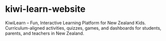 # kiwi-learn-website
KiwiLearn – Fun, Interactive Learning Platform for New Zealand Kids. Curriculum-aligned activities, quizzes, games, and dashboards for students, parents, and teachers in New Zealand.
